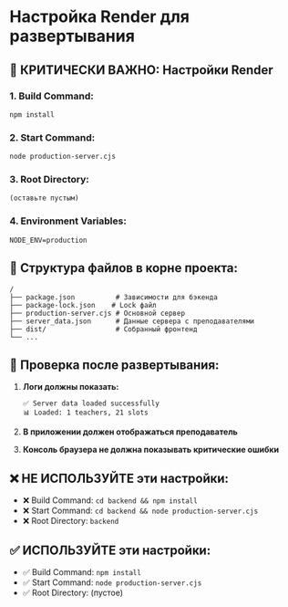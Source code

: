 # Настройка Render для развертывания

## 🔧 **КРИТИЧЕСКИ ВАЖНО: Настройки Render**

### **1. Build Command:**
```
npm install
```

### **2. Start Command:**
```
node production-server.cjs
```

### **3. Root Directory:**
```
(оставьте пустым)
```

### **4. Environment Variables:**
```
NODE_ENV=production
```

## 📁 **Структура файлов в корне проекта:**

```
/
├── package.json          # Зависимости для бэкенда
├── package-lock.json    # Lock файл
├── production-server.cjs # Основной сервер
├── server_data.json      # Данные сервера с преподавателями
├── dist/                 # Собранный фронтенд
└── ...
```

## 🚀 **Проверка после развертывания:**

1. **Логи должны показать:**
   ```
   ✅ Server data loaded successfully
   📊 Loaded: 1 teachers, 21 slots
   ```

2. **В приложении должен отображаться преподаватель**

3. **Консоль браузера не должна показывать критические ошибки**

## ❌ **НЕ ИСПОЛЬЗУЙТЕ эти настройки:**
- ❌ Build Command: `cd backend && npm install`
- ❌ Start Command: `cd backend && node production-server.cjs`
- ❌ Root Directory: `backend`

## ✅ **ИСПОЛЬЗУЙТЕ эти настройки:**
- ✅ Build Command: `npm install`
- ✅ Start Command: `node production-server.cjs`
- ✅ Root Directory: (пустое)
